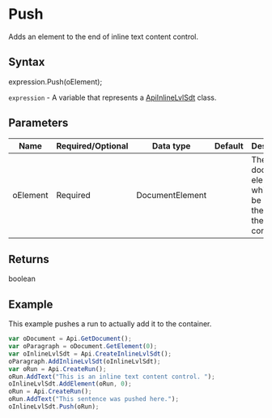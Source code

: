 # Push

Adds an element to the end of inline text content control.

## Syntax

expression.Push(oElement);

`expression` - A variable that represents a [ApiInlineLvlSdt](../ApiInlineLvlSdt.md) class.

## Parameters

| **Name** | **Required/Optional** | **Data type** | **Default** | **Description** |
| ------------- | ------------- | ------------- | ------------- | ------------- |
| oElement | Required | DocumentElement |  | The document element which will be added to the end of the container. |

## Returns

boolean

## Example

This example pushes a run to actually add it to the container.

```javascript
var oDocument = Api.GetDocument();
var oParagraph = oDocument.GetElement(0);
var oInlineLvlSdt = Api.CreateInlineLvlSdt();
oParagraph.AddInlineLvlSdt(oInlineLvlSdt);
var oRun = Api.CreateRun();
oRun.AddText("This is an inline text content control. ");
oInlineLvlSdt.AddElement(oRun, 0);
oRun = Api.CreateRun();
oRun.AddText("This sentence was pushed here.");
oInlineLvlSdt.Push(oRun);
```
